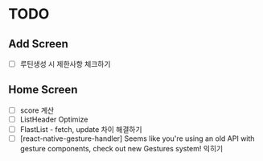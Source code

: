 # TODO

## Add Screen

- [ ] 루틴생성 시 제한사항 체크하기

## Home Screen

- [ ] score 계산
- [ ] ListHeader Optimize
- [ ] FlastList - fetch, update 차이 해결하기
- [ ] [react-native-gesture-handler] Seems like you're using an old API with gesture components, check out new Gestures system! 익히기

